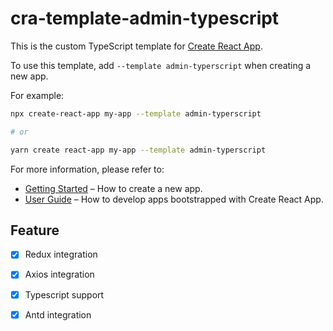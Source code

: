 # cra-template-admin-typescript

This is the custom TypeScript template for [Create React App](https://github.com/facebook/create-react-app).

To use this template, add `--template admin-typerscript` when creating a new app.

For example:

```sh
npx create-react-app my-app --template admin-typerscript

# or

yarn create react-app my-app --template admin-typerscript
```

For more information, please refer to:

- [Getting Started](https://create-react-app.dev/docs/getting-started) – How to create a new app.
- [User Guide](https://create-react-app.dev) – How to develop apps bootstrapped with Create React App.


## Feature

- [x] Redux integration

- [x] Axios integration

- [x] Typescript support

- [x] Antd integration